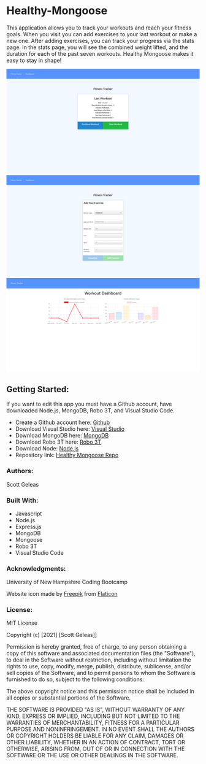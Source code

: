 # Healthy-Mongoose
This application allows you to track your workouts and reach your fitness goals. When you visit you can add exercises to your last workout or make a new one. After adding exercises, you can track your progress via the stats page. In the stats page, you will see the combined weight lifted, and the duration for each of the past seven workouts. Healthy Mongoose makes it easy to stay in shape!

![Fitness Tracker](public/images/fitnesstracker.png)
![Add Exercise](public/images/addexercises.png)
![Stats](public/images/stats.png)

## Getting Started:

If you want to edit this app you must have a Github account, have downloaded Node.js, MongoDB, Robo 3T, and Visual Studio Code.

- Create a Github account here: [Github](https://github.com/)
- Download Visual Studio here: [Visual Studio](https://code.visualstudio.com/download/)
- Download MongoDB here: [MongoDB](https://www.mongodb.com/)
- Download Robo 3T here: [Robo 3T](https://robomongo.org/)
- Download Node: [Node.js](https://nodejs.org/en/)
- Repository link: [Healthy Mongoose Repo](https://github.com/scottgeleas/Healthy-Mongoose)

 ### Authors:

 Scott Geleas

 ### Built With:

- Javascript
- Node.js
- Express.js
- MongoDB
- Mongoose
- Robo 3T
- Visual Studio Code

 ### Acknowledgments:

University of New Hampshire Coding Bootcamp

Website icon made by [Freepik](https://www.freepik.com) from [Flaticon](https://www.flaticon.com/)

 ### License: 
 
MIT License

Copyright (c) [2021] [Scott Geleas]]

Permission is hereby granted, free of charge, to any person obtaining a copy
of this software and associated documentation files (the "Software"), to deal
in the Software without restriction, including without limitation the rights
to use, copy, modify, merge, publish, distribute, sublicense, and/or sell
copies of the Software, and to permit persons to whom the Software is
furnished to do so, subject to the following conditions:

The above copyright notice and this permission notice shall be included in all
copies or substantial portions of the Software.

THE SOFTWARE IS PROVIDED "AS IS", WITHOUT WARRANTY OF ANY KIND, EXPRESS OR
IMPLIED, INCLUDING BUT NOT LIMITED TO THE WARRANTIES OF MERCHANTABILITY,
FITNESS FOR A PARTICULAR PURPOSE AND NONINFRINGEMENT. IN NO EVENT SHALL THE
AUTHORS OR COPYRIGHT HOLDERS BE LIABLE FOR ANY CLAIM, DAMAGES OR OTHER
LIABILITY, WHETHER IN AN ACTION OF CONTRACT, TORT OR OTHERWISE, ARISING FROM,
OUT OF OR IN CONNECTION WITH THE SOFTWARE OR THE USE OR OTHER DEALINGS IN THE
SOFTWARE.

